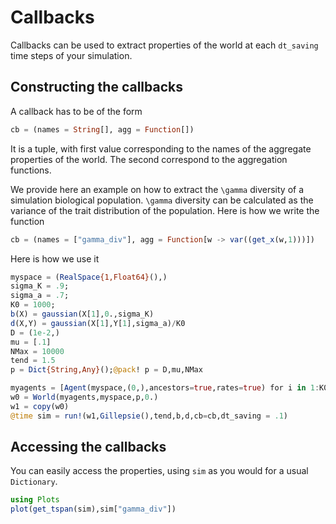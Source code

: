 # Callbacks

Callbacks can be used to extract properties of the world at each `dt_saving` time steps of your simulation.


## Constructing the callbacks
A callback has to be of the form

```julia
cb = (names = String[], agg = Function[])
```
It is a tuple, with first value corresponding to the names of the aggregate properties of the world. The second correspond to the aggregation functions.

We provide here an example on how to extract the ``\gamma`` diversity of a simulation biological population. ``\gamma`` diversity can be calculated as the variance of the trait distribution of the population.
Here is how we write the function
```julia
cb = (names = ["gamma_div"], agg = Function[w -> var((get_x(w,1)))])
```

Here is how we use it
```julia
myspace = (RealSpace{1,Float64}(),)
sigma_K = .9;
sigma_a = .7;
K0 = 1000;
b(X) = gaussian(X[1],0.,sigma_K)
d(X,Y) = gaussian(X[1],Y[1],sigma_a)/K0
D = (1e-2,)
mu = [.1]
NMax = 10000
tend = 1.5
p = Dict{String,Any}();@pack! p = D,mu,NMax

myagents = [Agent(myspace,(0,),ancestors=true,rates=true) for i in 1:K0]
w0 = World(myagents,myspace,p,0.)
w1 = copy(w0)
@time sim = run!(w1,Gillepsie(),tend,b,d,cb=cb,dt_saving = .1)
```

## Accessing the callbacks
You can easily access the properties, using `sim` as you would for a usual `Dictionary`.

```julia
using Plots
plot(get_tspan(sim),sim["gamma_div"])
```

